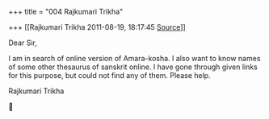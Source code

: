 +++
title = "004 Rajkumari Trikha"

+++
[[Rajkumari Trikha	2011-08-19, 18:17:45 [Source](https://groups.google.com/g/bvparishat/c/2YocDZdYWGk)]]



Dear Sir,

I am in search of online version of Amara-kosha. I also want to know names of some other thesaurus of sanskrit online. I have gone through given links for this purpose, but could not find any of them. Please help.

Rajkumari Trikha 



